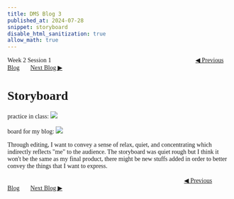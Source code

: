 ```yaml
---
title: DMS Blog 3
published_at: 2024-07-28
snippet: storyboard
disable_html_sanitization: true
allow_math: true
---
```

<font face="Times New Roman">
Week 2 Session 1
<a href="https://d20502-d-dms1-blog-38.deno.dev/second-blog-post" class="button" style="margin-left:23em">◀︎ Previous Blog</a>&nbsp;&nbsp;&nbsp;&nbsp;&nbsp;&nbsp;
<a href="https://d20502-d-dms1-blog-38.deno.dev/fourth-blog-post" class="button">Next Blog ▶︎</a>

# Storyboard

practice in class:
![](240728/sbic.png)

board for my blog:
![](240728/sb.png)

Through editing, I want to convey a sense of relax, quiet, and concentrating which indirectly reflects "me" to the audience. The storyboard was quiet rough but I think it won't be the same as my final product, there might be new stuffs added in order to better convey the things that I want to express.
<br></br>
<a href="https://d20502-d-dms1-blog-38.deno.dev/second-blog-post" class="button" style="margin-left:28.46em">◀︎ Previous Blog</a>&nbsp;&nbsp;&nbsp;&nbsp;&nbsp;&nbsp;
<a href="https://d20502-d-dms1-blog-38.deno.dev/fourth-blog-post" class="button">Next Blog ▶︎</a>
</font>